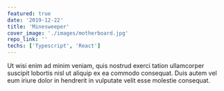 ```yaml
---
featured: true
date: '2019-12-22'
title: 'Minesweeper'
cover_image: './images/motherboard.jpg'
repo_link: ''
techs: ['Typescript', 'React']
---
```


Ut wisi enim ad minim veniam, quis nostrud exerci tation ullamcorper suscipit lobortis nisl ut aliquip ex ea commodo consequat. Duis autem vel eum iriure dolor in hendrerit in vulputate velit esse molestie consequat.
